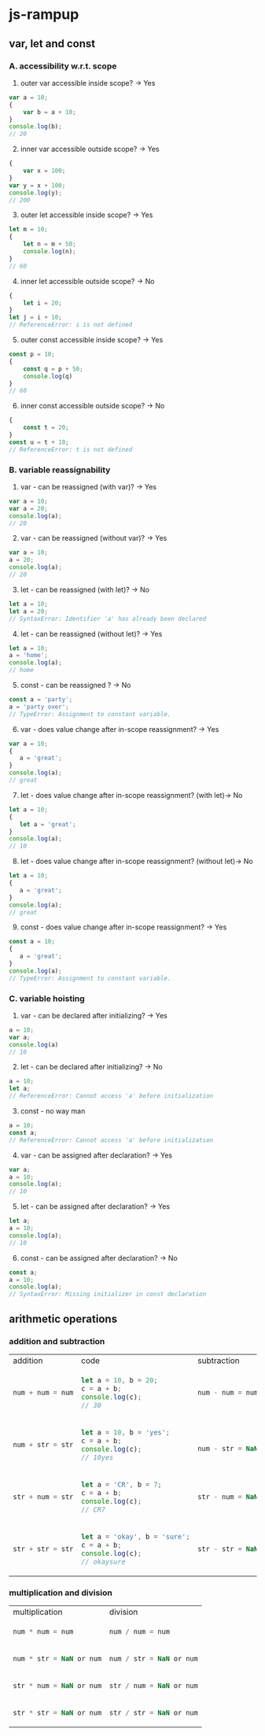 # js-rampup

## var, let and const
### A. accessibility w.r.t. scope
1. outer var accessible inside scope? -> Yes
```js
var a = 10;
{ 
    var b = a + 10;
}
console.log(b);
// 20
```

2. inner var accessible outside scope? -> Yes
```js
{
    var x = 100;
}
var y = x + 100;
console.log(y);
// 200
```

3. outer let accessible inside scope? -> Yes
```js
let m = 10;
{
    let n = m + 50;
    console.log(n);
}
// 60
```

4. inner let accessible outside scope? -> No
```js
{
    let i = 20;
}
let j = i + 10; 
// ReferenceError: i is not defined
```

5. outer const accessible inside scope? -> Yes
```js
const p = 10;
{
    const q = p + 50;
    console.log(q)
}
// 60
```
6. inner const accessible outside scope? -> No
```js
{
    const t = 20;
}
const u = t + 10; 
// ReferenceError: t is not defined
```

### B. variable reassignability
1. var - can be reassigned (with var)? -> Yes
```js
var a = 10;
var a = 20;
console.log(a);
// 20
```
2. var - can be reassigned (without var)? -> Yes
```js
var a = 10;
a = 20;
console.log(a);
// 20
```
3. let - can be reassigned (with let)? -> No
```js
let a = 10;
let a = 20;
// SyntaxError: Identifier 'a' has already been declared
```
4. let - can be reassigned (without let)? -> Yes
```js
let a = 10;
a = 'home';
console.log(a);
// home
```
5. const - can be reassigned ? -> No
```js
const a = 'party';
a = 'party over';
// TypeError: Assignment to constant variable.
```
6. var - does value change after in-scope reassignment? -> Yes
```js
var a = 10;
{
   a = 'great'; 
}
console.log(a);
// great
```
7. let - does value change after in-scope reassignment? (with let)-> No
```js
let a = 10;
{
   let a = 'great'; 
}
console.log(a);
// 10
```
8. let - does value change after in-scope reassignment? (without let)-> No
```js
let a = 10;
{
   a = 'great'; 
}
console.log(a);
// great
```
9. const - does value change after in-scope reassignment? -> Yes
```js
const a = 10;
{
   a = 'great'; 
}
console.log(a);
// TypeError: Assignment to constant variable.
```
### C. variable hoisting
1. var - can be declared after initializing? -> Yes
```js
a = 10;
var a;
console.log(a)
// 10
```
2. let - can be declared after initializing? -> No
```js
a = 10;
let a;
// ReferenceError: Cannot access 'a' before initialization
```
3. const - no way man
```js
a = 10;
const a;
// ReferenceError: Cannot access 'a' before initialization
```
4. var - can be assigned after declaration? -> Yes
```js
var a;
a = 10;
console.log(a);
// 10
```
5. let - can be assigned after declaration? -> Yes
```js
let a;
a = 10;
console.log(a);
// 10
```
6. const - can be assigned after declaration? -> No
```js
const a;
a = 10;
console.log(a);
// SyntaxError: Missing initializer in const declaration
```
## arithmetic operations
### addition and subtraction
<table>
<tr>
<td>addition</td>
<td>code</td>
<td>subtraction</td>
<td colspan=2>code</td>
</tr>
<tr>
<td>

```js
num + num = num
```
</td>
<td>

```js
let a = 10, b = 20;
c = a + b;
console.log(c);
// 30
```
</td>
<td>

```js
num - num = num
```
</td>
<td colspan=2>

```js
let a = 10, b = 20;
c = a - b;
console.log(c);
// -10
```
</td>
</tr>
<tr>
<td>

```js
num + str = str
```
</td>
<td>

```js
let a = 10, b = 'yes';
c = a + b;
console.log(c);
// 10yes
```
</td>
<td>

```js

num - str = NaN or num
```
</td>
<td>

```js
let a = 10, b = 'ok';
c = a - b;
console.log(c);
// NaN
```
</td>
<td>

```js
let a = 10, b = '5';
c = a - b;
console.log(c);
// 5
```
</td>
</tr>
<tr>
<td>

```js
str + num = str
```
</td>
<td>

```js
let a = 'CR', b = 7;
c = a + b;
console.log(c);
// CR7
```
</td>
<td>

```js
str - num = NaN or num
```
</td>
<td>

```js
let a = 'ok', b = 20;
c = a - b;
console.log(c);
// NaN
```
</td>
<td>

```js
let a = '10', b = 20;
c = a - b;
console.log(c);
// -10
```
</td>
</tr>
<tr>
<td>

```js
str + str = str
```
</td>
<td>

```js
let a = 'okay', b = 'sure';
c = a + b;
console.log(c);
// okaysure
```
</td>
<td>

```js
str - str = NaN or num
```
</td>
<td>

```js
let a = 'ok', b = 'sure';
c = a - b;
console.log(c);
// NaN
```
</td>
<td>

```js
let a = '10', b = '20';
c = a - b;
console.log(c);
// -10
```
</td>
</tr>
</table>

### multiplication and division
<table>
<tr>
<td>multiplication</td>
<td>division</td>
</tr>
<tr>
<td>

```js
num * num = num
```
</td>
<td>

```js
num / num = num
```
</td>
</tr>
<tr>
<td>

```js
num * str = NaN or num
```
</td>
<td>

```js
num / str = NaN or num
```
</td>
</tr>
<tr>
<td>

```js
str * num = NaN or num
```
</td>
<td>

```js
str / num = NaN or num
```
</td>
</tr>
<tr>
<td>

```js
str * str = NaN or num
```
</td>
<td>

```js
str / str = NaN or num
```
</td>
</tr>
</table>
